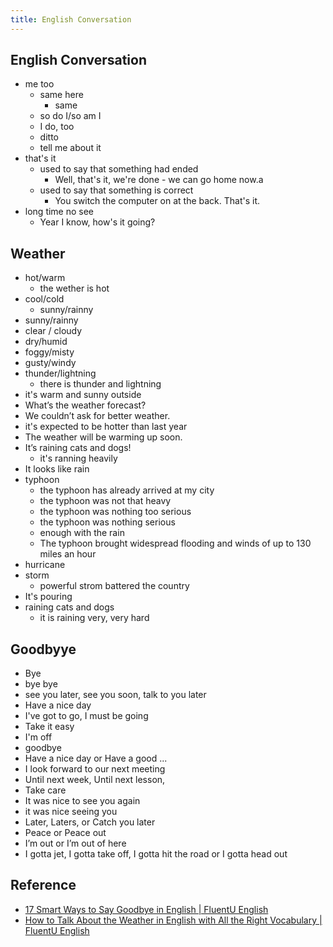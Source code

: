 ```yaml
---
title: English Conversation
---
```


## English Conversation


* me too
    * same here
        * same
    * so do I/so am I
    * I do, too
    * ditto
    * tell me about it
* that's it
    * used to say that something had ended
        * Well, that's it, we're done - we can go home now.a
    * used to say that something is correct
        * You switch the computer on at the back. That's it.
* long time no see
    * Year I know, how's it going?


## Weather
* hot/warm
    * the wether is hot
* cool/cold
    * sunny/rainny
* sunny/rainny
* clear / cloudy
* dry/humid
* foggy/misty
* gusty/windy
* thunder/lightning
    * there is thunder and lightning
* it's warm and sunny outside
* What’s the weather forecast?
* We couldn’t ask for better weather.
* it's expected to be hotter than last year
* The weather will be warming up soon.
* It’s raining cats and dogs!
    * it's ranning heavily
* It looks like rain
* typhoon
    * the typhoon has already arrived at my city
    * the typhoon was not that heavy
    * the typhoon was nothing too serious
    * the typhoon was nothing serious
    * enough with the rain
    * The typhoon brought widespread flooding and winds of up to 130 miles an hour
* hurricane
* storm
    * powerful strom battered the country
* It's pouring
* raining cats and dogs
    * it is raining very, very hard

## Goodbyye
* Bye
* bye bye
* see you later, see you soon, talk to you later
* Have a nice day
* I've got to go, I must be going
* Take it easy
* I'm off
* goodbye
* Have a nice day or Have a good ...
* I look forward to our next meeting
* Until next week, Until next lesson,
* Take care
* It was nice to see you again
* it was nice seeing you
* Later, Laters, or Catch you later
* Peace or Peace out
* I’m out or I’m out of here
* I gotta jet, I gotta take off, I gotta hit the road or I gotta head out


## Reference
* [17 Smart Ways to Say Goodbye in English \| FluentU English](https://www.fluentu.com/blog/english/say-goodbye-english/)
* [How to Talk About the Weather in English with All the Right Vocabulary \| FluentU English](https://www.fluentu.com/blog/english/talk-about-weather-in-english/)
